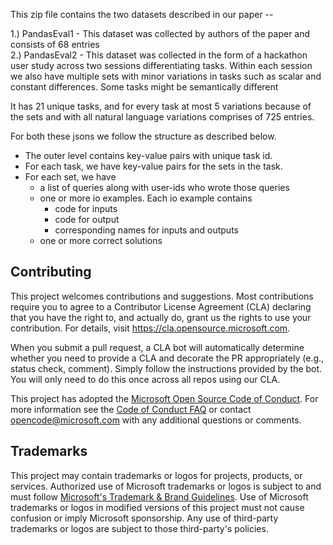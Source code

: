 This zip file contains the two datasets described in our paper -- 

1.) PandasEval1 - This dataset was collected by authors of the paper and consists of 68 entries  
2.) PandasEval2 - This dataset was collected in the form of a hackathon user study across two sessions differentiating tasks. Within each session we also have multiple sets with minor variations in tasks such as scalar and constant differences. Some tasks might be semantically different

It has 21 unique tasks, and for every task at most 5 variations because of the sets and with all natural language variations comprises of 725 entries.

For both these jsons we follow the structure as described below. 

* The outer level contains key-value pairs with unique task id. 
* For each task, we have key-value pairs for the sets in the task. 
* For each set, we have 
    - a list of queries along with user-ids who wrote those queries 
    - one or more io examples. Each io example contains 
        + code for inputs
        + code for output 
        + corresponding names for inputs and outputs
    - one or more correct solutions

## Contributing

This project welcomes contributions and suggestions.  Most contributions require you to agree to a
Contributor License Agreement (CLA) declaring that you have the right to, and actually do, grant us
the rights to use your contribution. For details, visit https://cla.opensource.microsoft.com.

When you submit a pull request, a CLA bot will automatically determine whether you need to provide
a CLA and decorate the PR appropriately (e.g., status check, comment). Simply follow the instructions
provided by the bot. You will only need to do this once across all repos using our CLA.

This project has adopted the [Microsoft Open Source Code of Conduct](https://opensource.microsoft.com/codeofconduct/).
For more information see the [Code of Conduct FAQ](https://opensource.microsoft.com/codeofconduct/faq/) or
contact [opencode@microsoft.com](mailto:opencode@microsoft.com) with any additional questions or comments.

## Trademarks

This project may contain trademarks or logos for projects, products, or services. Authorized use of Microsoft 
trademarks or logos is subject to and must follow 
[Microsoft's Trademark & Brand Guidelines](https://www.microsoft.com/en-us/legal/intellectualproperty/trademarks/usage/general).
Use of Microsoft trademarks or logos in modified versions of this project must not cause confusion or imply Microsoft sponsorship.
Any use of third-party trademarks or logos are subject to those third-party's policies.
